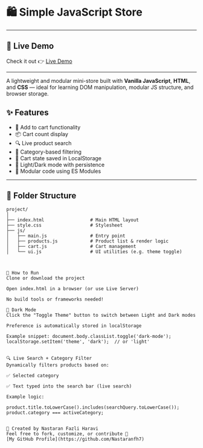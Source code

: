 # 🛍️ Simple JavaScript Store

---

## 🚀 Live Demo

Check it out 👉 [Live Demo](https://nastaranfh7.github.io/Mini-E-Commerce-Store/)


---

A lightweight and modular mini-store built with **Vanilla JavaScript**, **HTML**, and **CSS** — ideal for learning DOM manipulation, modular JS structure, and browser storage.

## ✨ Features

- 🛒 Add to cart functionality  
- 📦 Cart count display  
- 🔍 Live product search  
- 🧩 Category-based filtering  
- 💾 Cart state saved in LocalStorage  
- 🌙 Light/Dark mode with persistence  
- 🧱 Modular code using ES Modules  

---

## 📁 Folder Structure

```plaintext
project/
│
├── index.html                 # Main HTML layout
├── style.css                  # Stylesheet
├── js/
│   ├── main.js                # Entry point
│   ├── products.js            # Product list & render logic
│   ├── cart.js                # Cart management
│   └── ui.js                  # UI utilities (e.g. theme toggle)



🚀 How to Run
Clone or download the project

Open index.html in a browser (or use Live Server)

No build tools or frameworks needed!

🌙 Dark Mode
Click the "Toggle Theme" button to switch between Light and Dark modes

Preference is automatically stored in localStorage

Example snippet: document.body.classList.toggle('dark-mode');
localStorage.setItem('theme', 'dark');  // or 'light'


🔍 Live Search + Category Filter
Dynamically filters products based on:

✅ Selected category

✅ Text typed into the search bar (live search)

Example logic:

product.title.toLowerCase().includes(searchQuery.toLowerCase());
product.category === activeCategory;


🧠 Created by Nastaran Fazli Haravi
Feel free to fork, customize, or contribute 💙
[My GitHub Profile](https://github.com/Nastaranfh7)



